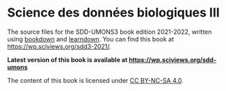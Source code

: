 # Science des données biologiques III

The source files for the SDD-UMONS3 book edition 2021-2022, written using [bookdown](https://bookdown.org/home/about.html) and [learndown](https://www.sciviews.org/learndown/). You can find this book at https://wp.sciviews.org/sdd3-2021/.

**Latest version of this book is available at https://wp.sciviews.org/sdd-umons**

The content of this book is licensed under
[CC BY-NC-SA 4.0](https://creativecommons.org/licenses/by-nc-sa/4.0/deed.fr).
